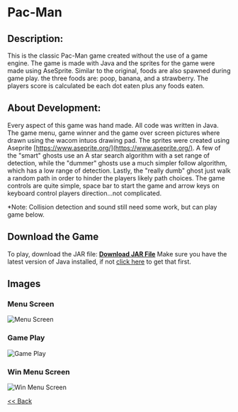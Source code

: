 # Pac-Man


## Description: 
This is the classic Pac-Man game created without the use of a game engine. The game is made with Java and the sprites for the game were made using AseSprite. Similar to the original, foods are also spawned during game play. the three foods are: poop, banana, and a strawberry. The players score is calculated be each dot eaten plus any foods eaten. 

## About Development:
Every aspect of this game was hand made. All code was written in Java. The game menu, game winner and the game over screen pictures where drawn using the wacom intuos drawing pad. The sprites were created using Aseprite [https://www.aseprite.org/](https://www.aseprite.org/). A few of the "smart" ghosts use an A star search algorithm with a set range of detection, while the "dummer" ghosts use a much simpler follow algorithm, which has a low range of detection. Lastly, the "really dumb" ghost just walk a random path in order to hinder the players likely path choices. The game controls are quite simple, space bar to start the game and arrow keys on keyboard control players direction...not complicated.

*Note: Collision detection and sound still need some work, but can play game below.

## Download the Game
To play, download the JAR file: <a href="https://github.com/zevyirmiyahu/Pac-Man/blob/master/Pacman.jar"><b>Download JAR File</b></a> Make sure you have the latest version of Java installed, if not [click here](https://www.java.com/en/) to get that first.


## Images

### Menu Screen
![Menu Screen](https://zevyirmiyahu.github.io/images/PacMan_Images/pacmanMenu.png)

### Game Play
![Game Play](https://zevyirmiyahu.github.io/images/PacMan_Images/pacmangamescreen.png)

### Win Menu Screen
![Win Menu Screen](https://zevyirmiyahu.github.io/images/PacMan_Images/pacman_winMenu.png)


[<< Back](http://zevyirmiyahu.github.io)
